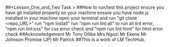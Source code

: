 ##<Lesson_One_and_Two Task >
##How to run/test this project
ensure you have git installed properly on your machine
ensure you have node js installed in your machine
open your terminal and run "git clone <repo_URL>"
run "npm install"
run "npm run lint:all" to run all lint error, "npm run lint:css" for css error check and "npm run lint:html" for html error check
##Acknowledgement
Mr Tony Dilibe
Mrs Ngozi
Mr Ekene
Mr Johnson Promise (JP)
Mr Patrick
##This is a work of LM TechHub.